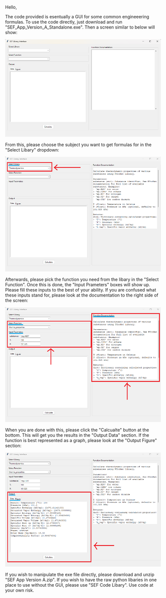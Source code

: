 Hello,

The code provided is esentually a GUI for some common engineeering formulas. To use the code directly, just download and run "SEF_App_Version_A_Standalone.exe". Then a screen similar to below will show:

![alt text](https://github.com/DonNguyen123/Don-Public-Projects/blob/13e5491a0a19b7032d2215c0851cb5612658fe6a/Example%20Images/Main_Interface.png)

From this, please choose the subject you want to get formulas for in the "Select Libary" dropdown:

![alt text](https://github.com/DonNguyen123/Don-Public-Projects/blob/c1e5b103b85ca60a65a87580e0be3471e3f2a11a/Example%20Images/Select_Libary.png)

Afterwards, please pick the function you need from the libary in the "Select Function". Once this is done, the "Input Prameters" boxes will show up. Please fill these inputs to the best of your ability. If you are confused what these inputs stand for, please look at the documentation to the right side of the screen:

![alt text](https://github.com/DonNguyen123/Don-Public-Projects/blob/c1e5b103b85ca60a65a87580e0be3471e3f2a11a/Example%20Images/Select_Function.png)

When you are done with this, please click the "Calcualte" button at the bottom. This will get you the results in the "Output Data" section. If the function is best represented as a graph, please look at the "Output Figure" section:

![alt text](https://github.com/DonNguyen123/Don-Public-Projects/blob/c1e5b103b85ca60a65a87580e0be3471e3f2a11a/Example%20Images/See_Result.png)

If you wish to manipulate the exe file directly, please download and unzip "SEF App Version A.zip". If you wish to have the raw python libaries in one place to use without the GUI, please use "SEF Code Libary". Use code at your own risk.
